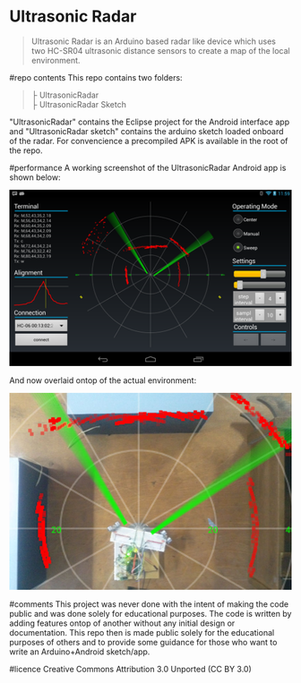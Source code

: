 Ultrasonic Radar
===============
>Ultrasonic Radar is an Arduino based radar like device which uses two HC-SR04 ultrasonic distance sensors to create a map of the local environment.

#repo contents
This repo contains two folders:

>├ UltrasonicRadar <br>
>├ UltrasonicRadar Sketch

"UltrasonicRadar" contains the Eclipse project for the Android interface app and "UltrasonicRadar sketch" contains the arduino sketch loaded onboard of the radar. For convencience a precompiled APK is available in the root of the repo.

#performance
A working screenshot of the UltrasonicRadar Android app is shown below:

![GUI screenshot](/screenshot.png)

And now overlaid ontop of the actual environment:

![GUI measurement overlay](/screenshot_overlay.jpg)

#comments
This project was never done with the intent of making the code public and was done solely for educational purposes. The code is written by adding features ontop of another without any initial design or documentation. This repo then is made public solely for the educational purposes of others and to provide some guidance for those who want to write an Arduino+Android sketch/app.

#licence
Creative Commons Attribution 3.0 Unported (CC BY 3.0)
